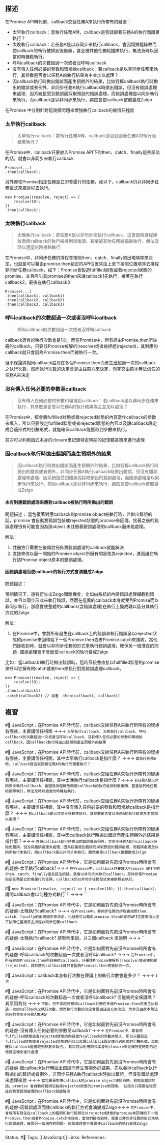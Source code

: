## 描述




在Promise API時代前，callback交給任務A來執行所帶有的疑慮：
- 太早執行callback：當執行任務A時，callback是否就跟著任務A的執行而跟著執行？
- 太晚執行callback：若任務A是以非同步來執行callback，會因爲排程緣故而使callback的執行被排到很後頭，甚至被其他任務給插隊執行，無法及時以適當的時機點執行。
- 呼叫callback的次數超過一次或者沒呼叫callback
- 沒有傳入任何必要的參數和環境給callback：若callback是以非同步任務來執行，其參數是否會以任務A的執行結果為主並加以處理？
- 因callback執行時拋出錯誤而產生預期外的結果，比如吞掉callback執行時拋出的錯誤或者例外，非同步任務A執行callback時拋出錯誤，但沒有錯誤處理來處理、因系統接受到錯誤而採取預設的錯誤處理，而錯誤處理是以同步執行來執行，而callback是以非同步來執行，顯然會使callback整體變成Zalgo


在Promise 中分別針對這幾個問題來增強執行callback的被信任程度

### 太早執行callback

> 太早執行callback：當執行任務A時，callback是否就跟著任務A的執行而跟著執行？


在Promise中，callback只要放入Promise API下的then、catch、finally這些語法的話，就會以非同步來執行callback
```
Promise(...)
.then(callback);
```

另外即使Promise指定任務是立即會履行的任務，如以下，callback仍以非同步任務型式來被排程去執行。
```
new Promise((resolve, reject) => {
	resolve(10);
})
.then(callback);
```

### 太晚執行callback

> 太晚執行callback：若任務A是以非同步來執行callback，這會因爲排程緣故而使callback的執行被排到很後頭，甚至被其他任務給插隊執行，無法及時以適當的時機點執行

在Promise中，非同步任務的排程會按照then、catch、finally的出現順序來決定，也就是可以藉由promise.then給定的API位置來由上至下按照位置順序去排程非同步任務callback，如下：Promise會製造fulfilled狀態或者rejected狀態的promise，並且呼叫其promise的then來讓callback1先執行，接著在執行callback2，最後在執行callback3
```
Promise(...)
.then(callback1, callback1)
.then(callback2, callback2)
.then(callback3, callback3)
```

### 呼叫callback的次數超過一次或者沒呼叫callback

> 呼叫callback的次數超過一次或者沒呼叫callback

callback適合的執行次數會是1次，而在Promise中，所有經由Promise.then所註冊的callback，只要該Promise被解析(resolve)或者被拒絕(rejected)，其對應的callback就只會因為Promise.then而被執行一次。

但不保證將相同callback註冊在多個Promise.then而產生出超過一次的callback之執行次數，然而執行次數的決定會是由註冊方來決定，而非交由原本無法信任的任務A來決定

### 沒有傳入任何必要的參數至callback

> 沒有傳入任何必要的參數和環境給callback：若callback是以非同步任務來執行，其參數是否會以任務A的執行結果為主並加以處理？

在Promise中，都會將fulfilled狀態或者rejected狀態的內容當作callback的參數來填入，所以只要設定fulfilled狀態或者rejected狀態的內容以及讓callback設定成合適形式的引數形式，就能確保callback能獲取到參數來執行。

其次可以利用函式本身的closure來記錄特定時期的記憶體區塊來進行處理


### 因callback執行時拋出錯誤而產生預期外的結果





> 因callback執行時拋出錯誤而產生預期外的結果，比如吞掉callback執行時拋出的錯誤或者例外，非同步任務A執行callback時拋出錯誤，但沒有錯誤處理來處理、因系統接受到錯誤而採取預設的錯誤處理，而錯誤處理是以同步執行來執行，然而callback是以非同步來執行，顯然會使callback整體變成Zalgo


#### 未有對應錯誤處理來應對callback被執行時所拋出的錯誤


問題描述：
當包覆著對應callback的promise object被執行時，若拋出錯誤的話，promise 會自動將錯誤包裝成rejected狀態的promise來回傳，接著之後的錯誤處理很有可能會因為該object 未註冊著錯誤處理的callback而未能處理。


解法：
1. 註冊方只需要在後頭註冊負責錯誤處理的callback就能解決
2. 直接修改以最一開始的Promise object所擁有的狀態為rejected，進而讓它執行該Promise object原本的錯誤處理。


#### 因錯誤處理而使callback的執行方式會演變成Zalgo

問題描述：

預期情況下，還有衍生出Zalgo問題機會，比如由系統的內建錯誤處理攔截到錯誤，並且以同步形式來執行錯誤，然而在這裏的callback本身就受到Promise而以非同步執行，那麼會使整體的callback(含錯誤處理)在執行上變成難以區分其執行方式的Zalgo

解法：

1. 在Promise中，會將所有發生在callback上的錯誤和執行錯誤全以rejected狀態的promise來回傳給下一個Promise.then或者Promise.catch來接收，當他們接收到時，就會以非同步任務的形式來執行錯誤處理，確保另一個潛在的問題- 錯誤處理會不會致使callback的執行變成Zalgo


比如：當callback1執行時拋出錯誤時，這時系統會直接以fullfilled狀態的promise來呼叫它擁有的catch或者then來執行對應錯誤處理callback。
```
new Promise((resolve, reject) => {
	resolve(10);
})
.then(callback1)
.catch(callback2) // 或者 .then(callback1, callback1)
```



## 複習

#🧠 JavaScript：在Promise API時代前，callback交給任務A來執行所帶有的疑慮有哪些，主要講信任相關 ->->-> `太早執行callback、太晚執行callback、呼叫callback的次數超過一次或者沒呼叫callback、沒有傳入任何必要的參數和環境給callback、因callback執行時拋出錯誤而產生預期外的結果`
<!--SR:!2023-03-10,3,250-->

#🧠 JavaScript：在Promise API時代前，callback交給任務A來執行所帶有的疑慮有哪些，主要講信任相關，其中太早執行callback是指什麼？ ->->-> `當執行任務A時，callback是否就跟著任務A的執行而跟著執行？`
<!--SR:!2023-03-10,3,250-->

#🧠 JavaScript：在Promise API時代前，callback交給任務A來執行所帶有的疑慮有哪些，主要講信任相關，其中太晚執行callback是指什麼？->->-> `若任務A是以非同步來執行callback，會因爲排程緣故而使callback的執行被排到很後頭，甚至被其他任務給插隊執行，無法及時以適當的時機點執行。`
<!--SR:!2023-03-10,3,250-->

#🧠 JavaScript：在Promise API時代前，callback交給任務A來執行所帶有的疑慮有哪些，主要講信任相關，其中沒有傳入任何必要的參數和環境給callback是指什麼？ ->->-> `若callback是以非同步任務來執行，其參數是否會以任務A的執行結果為主並加以處理？`
<!--SR:!2023-03-10,3,250-->

#🧠  JavaScript：在Promise API時代前，callback交給任務A來執行所帶有的疑慮有哪些，主要講信任相關，其中因callback執行時拋出錯誤而產生預期外的結果是指什麼？->->-> `吞掉callback執行時拋出的錯誤或者例外，非同步任務A執行callback時拋出錯誤，但沒有錯誤處理來處理、因系統接受到錯誤而採取預設的錯誤處理，而錯誤處理是以同步執行來執行，而callback是以非同步來執行，顯然會使callback整體變成Zalgo`
<!--SR:!2023-03-10,3,250-->


#🧠 JavaScript：在Promise API時代中，它是如何面對先前沒Promise時所會有的疑慮-太早執行callback?->->-> `在Promise中，callback只要放入Promise API下的then、catch、finally這些語法的話，就會以非同步來執行callback，另外即使Promise指定任務是立即會履行的任務，callback仍以非同步任務型式來被排程去執行。`
<!--SR:!2023-03-10,3,250-->

#🧠 `new Promise((resolve, reject) => { resolve(10); }).then(callback); ` 請問callback會以何種方式執行？ ->->-> ``
<!--SR:!2023-03-10,3,250-->


#🧠 JavaScript：在Promise API時代中，它是如何面對先前沒Promise時所會有的疑慮-太晚執行callback? ->->-> `在Promise中，非同步任務的排程會按照then、catch、finally的出現順序來決定，也就是可以藉由promise.then給定的API位置來由上至下按照位置順序去排程非同步任務callback`
<!--SR:!2023-03-10,3,250-->

#🧠 JavaScript：在Promise API時代中，它是如何面對先前沒Promise時所會有的疑慮-太晚執行callback? 請舉例來說，以三個callback 來說明 ->->-> ``
<!--SR:!2023-03-10,3,250-->

#🧠 JavaScript：在Promise API時代中，它是如何面對先前沒Promise時所會有的疑慮-呼叫callback的次數超過一次或者沒呼叫callback?  ->->-> `在Promise中，所有經由Promise.then所註冊的callback，只要該Promise被解析(resolve)或者被拒絕(rejected)，其對應的callback就只會因為Promise.then而被執行一次。`
<!--SR:!2023-03-10,3,250-->

#🧠 JavaScript：callback本身執行次數在理論上的執行次數會是多少？ ->->-> `1次`
<!--SR:!2023-03-10,3,250-->

#🧠 JavaScript：在Promise API時代中，它是如何面對先前沒Promise時所會有的疑慮-呼叫callback的次數超過一次或者沒呼叫callback? 但能夠完全保證嗎？ 其原因為何 ->->-> `不能，但不保證將相同callback註冊在多個Promise.then而產生出超過一次的callback之執行次數，然而執行次數的決定會是由註冊方來決定，而非交由原本無法信任的非同步任務A來決定`
<!--SR:!2023-03-10,3,250-->


#🧠 JavaScript：在Promise API時代中，它是如何面對先前沒Promise時所會有的疑慮-沒有傳入任何必要的參數至callback?  ->->-> `在Promise中，都會將fulfilled狀態或者rejected狀態的內容當作callback的參數來填入，所以只要設定fulfilled狀態或者rejected狀態的內容以及讓callback設定成合適形式的引數形式，就能確保callback能獲取到參數來執行。、其次可以利用函式本身的closure來記錄特定時期的記憶體區塊來進行處理`
<!--SR:!2023-03-10,3,250-->

#🧠 JavaScript：在Promise API時代中，它是如何面對先前沒Promise時所會有的疑慮-因callback執行時拋出錯誤而產生預期外的結果，先以吞掉callback執行時拋出的錯誤或者例外，非同步任務A執行callback時拋出錯誤，但沒有錯誤處理來處理來說 ->->-> `當包覆著對應callback的promise object被執行時，若拋出錯誤的話，promise 會自動將錯誤包裝成rejected狀態的promise來回傳， 註冊方只需要在後頭註冊負責錯誤處理的callback就能解決`
<!--SR:!2023-03-10,3,250-->


#🧠  JavaScript：在Promise API時代中，它是如何面對先前沒Promise時所會有的疑慮-因錯誤處理而使callback的執行方式會演變成Zalgo->->-> `在Promise中，會將所有發生在callback上的錯誤和執行錯誤全以rejected狀態的promise來回傳給下一個Promise.then或者Promise.catch來接收，當他們接收到時，就會以非同步任務的形式來執行錯誤處理，確保另一個潛在的問題- 錯誤處理會不會致使callback的執行變成Zalgo`
<!--SR:!2023-03-10,3,250-->

























---
Status: #🌱 
Tags:
[[JavaScript]]
Links:
References: